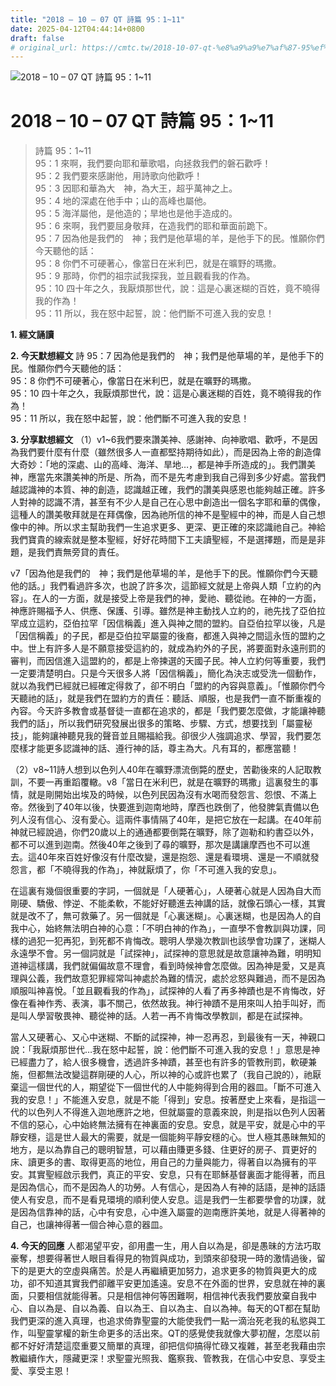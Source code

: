 ```yaml
---
title: "2018 – 10 – 07 QT 詩篇 95：1~11"
date: 2025-04-12T04:44:14+0800
draft: false
# original_url: https://cmtc.tw/2018-10-07-qt-%e8%a9%a9%e7%af%87-95%ef%bc%9a111
---
```


![2018 – 10 – 07 QT 詩篇 95：1\~11](/images/qt.jpg   "2018 – 10 – 07 QT 詩篇 95：1\~11")

# 2018 – 10 – 07 QT 詩篇 95：1\~11

> 詩篇 95：1\~11  
> 95：1 來啊，我們要向耶和華歌唱，向拯救我們的磐石歡呼！  
> 95：2 我們要來感謝他，用詩歌向他歡呼！  
> 95：3 因耶和華為大　神，為大王，超乎萬神之上。  
> 95：4 地的深處在他手中；山的高峰也屬他。  
> 95：5 海洋屬他，是他造的；旱地也是他手造成的。  
> 95：6 來啊，我們要屈身敬拜，在造我們的耶和華面前跪下。  
> 95：7 因為他是我們的　神；我們是他草場的羊，是他手下的民。惟願你們今天聽他的話：  
> 95：8 你們不可硬著心，像當日在米利巴，就是在曠野的瑪撒。  
> 95：9 那時，你們的祖宗試我探我，並且觀看我的作為。  
> 95：10 四十年之久，我厭煩那世代，說：這是心裏迷糊的百姓，竟不曉得我的作為！  
> 95：11 所以，我在怒中起誓，說：他們斷不可進入我的安息！

**1. 經文誦讀**

**2.  今天默想經文**
詩 95：7 因為他是我們的　神；我們是他草場的羊，是他手下的民。惟願你們今天聽他的話：  
95：8 你們不可硬著心，像當日在米利巴，就是在曠野的瑪撒。  
95：10 四十年之久，我厭煩那世代，說：這是心裏迷糊的百姓，竟不曉得我的作為！  
95：11 所以，我在怒中起誓，說：他們斷不可進入我的安息！

**3. 分享默想經文**
（1）v1\~6我們要來讚美神、感謝神、向神歌唱、歡呼，不是因為我們要什麼有什麼（雖然很多人一直都堅持期待如此），而是因為上帝的創造偉大奇妙：「地的深處、山的高峰、海洋、旱地…，都是神手所造成的」。我們讚美神，應當先來讚美神的所是、所為，而不是先考慮到我自己得到多少好處。當我們越認識神的本質、神的創造，認識越正確，我們的讚美與感恩也能夠越正確。許多人對神的認識不清，甚至有不少人是自己在心思中創造出一個名字耶和華的偶像，這種人的讚美敬拜就是在拜偶像，因為祂所信的神不是聖經中的神，而是人自己想像中的神。所以求主幫助我們一生追求更多、更深、更正確的來認識祂自己。神給我們寶貴的線索就是整本聖經，好好花時間下工夫讀聖經，不是選擇題，而是是非題，是我們責無旁貸的責任。

v7「因為他是我們的　神；我們是他草場的羊，是他手下的民。惟願你們今天聽他的話。」我們看過許多次，也說了許多次，這節經文就是上帝與人類「立約的內容」。在人的一方面，就是接受上帝是我們的神，愛祂、聽從祂。在神的一方面，神應許賜福予人、供應、保護、引導。雖然是神主動找人立約的，祂先找了亞伯拉罕成立這約，亞伯拉罕「因信稱義」進入與神之間的盟約。自亞伯拉罕以後，凡是「因信稱義」的子民，都是亞伯拉罕屬靈的後裔，都進入與神之間這永恆的盟約之中。世上有許多人是不願意接受這約的，就成為約外的子民，將要面對永遠刑罰的審判，而因信進入這盟約的，都是上帝揀選的天國子民。神人立約何等重要，我們一定要清楚明白。只是今天很多人將「因信稱義」，簡化為決志或受洗一個動作，就以為我們已經就已經確定得救了，卻不明白「盟約的內容與意義」。「惟願你們今天聽祂的話」，就是我們在盟約方的責任：聽話、順服，也是我們一直不斷重複的內容。今天許多教會或基督徒一直都在追求的，都是「我們要怎麼做，才能讓神聽我們的話」，所以我們研究發展出很多的策略、步驟、方式，想要找到「屬靈秘技」，能夠讓神聽見我的聲音並且賜福給我。卻很少人強調追求、學習，我們要怎麼樣才能更多認識神的話、遵行神的話，尊主為大。凡有耳的，都應當聽！

（2）v8\~11詩人想到以色列人40年在曠野漂流倒斃的歷史，苦勸後來的人記取教訓，不要一再重蹈覆轍。v8「當日在米利巴，就是在曠野的瑪撒」這裏發生的事情，就是剛開始出埃及的時候，以色列民因為沒有水喝而發怨言、怨恨、不滿上帝。然後到了40年以後，快要進到迦南地時，摩西也跌倒了，他發脾氣責備以色列人沒有信心、沒有愛心。這兩件事情隔了40年，是把它放在一起講。在40年前神就已經說過，你們20歲以上的通通都要倒斃在曠野，除了迦勒和約書亞以外，都不可以進到迦南。然後40年之後到了尋的曠野，那次是講讓摩西也不可以進去。這40年來百姓好像沒有什麼改變，還是抱怨、還是看環境、還是一不順就發怨言，都「不曉得我的作為」，神就厭煩了，你「不可進入我的安息」。

在這裏有幾個很重要的字詞，一個就是「人硬著心」，人硬著心就是人因為自大而剛硬、驕傲、悖逆、不能柔軟，不能好好聽進去神講的話，就像石頭心一樣，其實就是改不了，無可救藥了。另一個就是「心裏迷糊」。心裏迷糊，也是因為人的自我中心，始終無法明白神的心意：「不明白神的作為」，一直學不會教訓與功課，同樣的過犯一犯再犯，到死都不肯悔改。聰明人學幾次教訓也該學會功課了，迷糊人永遠學不會。另一個詞就是「試探神」，試探神的意思就是故意讓神為難，明明知道神這樣講，我們就偏偏故意不理會，看到時候神會怎麼做。因為神是愛，又是真理與公義，我們故意犯罪經常叫神處於為難的情況，處於忿怒與難過，而不是因為順服叫神喜悅。「並且觀看我的作為」，試探神的人看了再多神蹟也是不肯悔改，好像在看神作秀、表演，事不關己，依然故我。神行神蹟不是用來叫人拍手叫好，而是叫人學習敬畏神、聽從神的話。人若一再不肯悔改學教訓，都是在試探神。

當人又硬著心、又心中迷糊、不斷的試探神，神一忍再忍，到最後有一天，神親口說：「我厭煩那世代…我在怒中起誓，說：他們斷不可進入我的安息！」意思是神已經盡力了，給人很多機會，透過許多神蹟，甚至也有許多的管教刑罰，軟硬兼施，但都無法改變這群剛硬的人心，所以神的心或許也累了（我自己說的），祂厭棄這一個世代的人，期望從下一個世代的人中能夠得到合用的器皿。「斷不可進入我的安息！」不能進入安息，就是不能「得到」安息。按著歷史上來看，是指這一代的以色列人不得進入迦地應許之地，但就屬靈的意義來說，則是指以色列人因著不信的惡心，心中始終無法擁有在神裏面的安息。安息，就是平安，就是心中的平靜安穩，這是世人最大的需要，就是一個能夠平靜安穩的心。世人極其愚昧無知的地方，是以為靠自己的聰明智慧，可以藉由賺更多錢、住更好的房子、買更好的床、讀更多的書、取得更高的地位，用自己的力量與能力，得著自以為擁有的平安。其實聖經啟示我們，真正的平安、安息，只有在耶穌基督裏面才能得著，而且是因為信心，而不是因為人的功勞。人有信心，是因為人有神的話語，是神的話語使人有安息，而不是看見環境的順利使人安息。這是我們一生都要學會的功課，就是因為信靠神的話，心中有安息，心中進入屬靈的迦南應許美地，就是人得著神的自己，也讓神得著一個合神心意的器皿。

**4. 今天的回應**
人都渴望平安，卻用盡一生，用人自以為是，卻是愚昧的方法巧取豪奪，想要得著世人眼目看得見的物質與成功，到頭來卻發現一時的激情過後，留下的是更大的空虛與痛苦。於是人再繼續更加努力，追求更多的物質與更大的成功，卻不知道其實我們卻離平安更加遙遠。安息不在外面的世界，安息就在神的裏面，只要相信就能得著。只是相信神何等困難啊，相信神代表我們要放棄自我中心、自以為是、自以為義、自以為王、自以為主、自以為神。每天的QT都在幫助我們更深的進入真理，也追求倚靠聖靈的大能使我們一點一滴治死老我的私慾與工作，叫聖靈掌權的新生命更多的活出來。QT的感覺使我就像大夢初醒，怎麼以前都不好好清楚這麼重要又簡單的真理，卻把信仰搞得忙碌又複雜，甚至老我藉由宗教繼續作大，隱藏更深！求聖靈光照我、鑑察我、管教我，在信心中安息、享受主愛、享受主恩！
